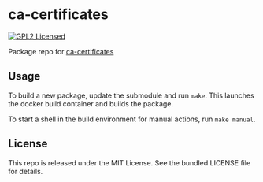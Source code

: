 ca-certificates
==========

[![GPL2 Licensed](http://img.shields.io/badge/license-GPL2-green.svg)](https://tldrlegal.com/license/gnu-general-public-license-v2)

Package repo for [ca-certificates](https://www.archlinux.org/packages/core/any/ca-certificates/)

## Usage

To build a new package, update the submodule and run `make`. This launches the docker build container and builds the package.

To start a shell in the build environment for manual actions, run `make manual`.

## License

This repo is released under the MIT License. See the bundled LICENSE file for details.

